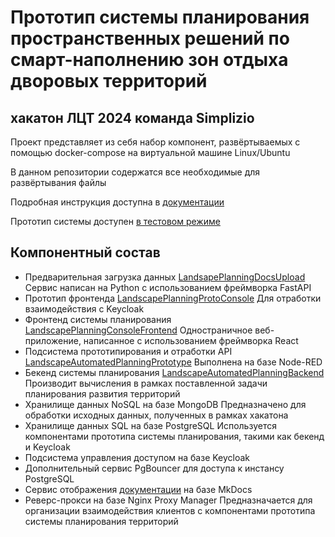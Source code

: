 # Прототип системы планирования пространственных решений по смарт-наполнению зон отдыха дворовых территорий
## хакатон ЛЦТ 2024 команда Simplizio

Проект представляет из себя набор компонент, развёртываемых с помощью docker-compose на виртуальной машине Linux/Ubuntu

В данном репозитории содержатся все необходимые для развёртывания файлы

Подробная инструкция доступна в [документации](https://docs.simplizio.com)

Прототип системы доступен [в тестовом режиме](https://app.simplizio.com)

## Компонентный состав
- Предварительная загрузка данных [LandsapePlanningDocsUpload](https://github.com/spacesoldier/LandsapePlanningDocsUpload)
  Cервис написан на Python с использованием фреймворка FastAPI
- Прототип фронтенда [LandscapePlanningProtoConsole](https://github.com/spacesoldier/LandscapePlanningProtoConsole)
  Для отработки взаимодействия с Keycloak
- Фронтенд системы планирования [LandscapePlanningConsoleFrontend](https://github.com/spacesoldier/LandscapePlanningConsoleFrontend)
  Одностраничное веб-приложение, написанное с использованием фреймворка React
- Подсистема прототипирования и отработки API [LandscapeAutomatedPlanningPrototype](https://github.com/spacesoldier/LandscapeAutomatedPlanningPrototype)
  Выполнена на базе Node-RED
- Бекенд системы планирования [LandscapeAutomatedPlanningBackend](https://github.com/spacesoldier/LandscapeAutomatedPlanningBackend)
  Производит вычисления в рамках поставленной задачи планирования развития территорий
- Хранилище данных NoSQL на базе MongoDB
  Предназначено для обработки исходных данных, полученных в рамках хакатона
- Хранилище данных SQL на базе PostgreSQL
  Используется компонентами прототипа системы планирования, такими как бекенд и Keycloak
- Подсистема управления доступом на базе Keycloak
- Дополнительный сервис PgBouncer для доступа к инстансу PostgreSQL
- Сервис отображения [документации](https://github.com/spacesoldier/LandscapeAutomaticPlanningPrototypeDocs) на базе MkDocs
- Реверс-прокси на базе Nginx Proxy Manager
  Предназначается для организации взаимодействия клиентов с компонентами прототипа системы планирования территорий
